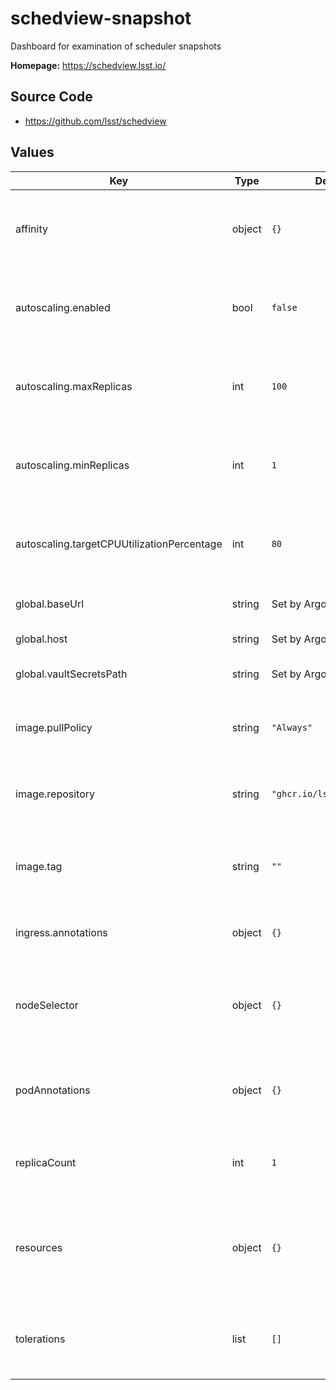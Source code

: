 # schedview-snapshot

Dashboard for examination of scheduler snapshots

**Homepage:** <https://schedview.lsst.io/>

## Source Code

* <https://github.com/lsst/schedview>

## Values

| Key | Type | Default | Description |
|-----|------|---------|-------------|
| affinity | object | `{}` | Affinity rules for the schedview-snapshot deployment pod |
| autoscaling.enabled | bool | `false` | Enable autoscaling of schedview-snapshot deployment |
| autoscaling.maxReplicas | int | `100` | Maximum number of schedview-snapshot deployment pods |
| autoscaling.minReplicas | int | `1` | Minimum number of schedview-snapshot deployment pods |
| autoscaling.targetCPUUtilizationPercentage | int | `80` | Target CPU utilization of schedview-snapshot deployment pods |
| global.baseUrl | string | Set by Argo CD | Base URL for the environment |
| global.host | string | Set by Argo CD | Host name for ingress |
| global.vaultSecretsPath | string | Set by Argo CD | Base path for Vault secrets |
| image.pullPolicy | string | `"Always"` | Pull policy for the schedview-snapshot image |
| image.repository | string | `"ghcr.io/lsst/schedview"` | Image to use in the schedview-snapshot deployment |
| image.tag | string | `""` | Overrides the image tag whose default is the chart appVersion. |
| ingress.annotations | object | `{}` | Additional annotations for the ingress rule |
| nodeSelector | object | `{}` | Node selection rules for the schedview-snapshot deployment pod |
| podAnnotations | object | `{}` | Annotations for the schedview-snapshot deployment pod |
| replicaCount | int | `1` | Number of web deployment pods to start |
| resources | object | `{}` | Resource limits and requests for the schedview-snapshot deployment pod |
| tolerations | list | `[]` | Tolerations for the schedview-snapshot deployment pod |
